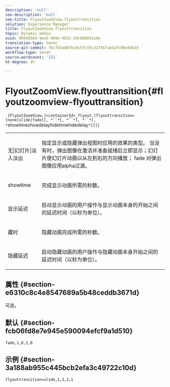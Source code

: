 ```yaml
---
description: 'null'
seo-description: 'null'
seo-title: FlyoutZoomView.flyouttransition
solution: Experience Manager
title: FlyoutZoomView.flyouttransition
topic: Dynamic media
uuid: 0b94956d-9ee6-409e-9b52-29c888932a0e
translation-type: tm+mt
source-git-commit: 7bc7b3a86fbcdc57cfdc31745fae3afc06e44b15
workflow-type: tm+mt
source-wordcount: '121'
ht-degree: 4%

---
```



# FlyoutZoomView.flyouttransition{#flyoutzoomview-flyouttransition}

` [FlyoutZoomView.|<containerId>_flyout.]flyouttransition=[none|slide|fade][, *``*[, *``*[, *``*[, *`showtimeshowdelayhidetimehidedelay`*]]]]`

<table id="table_AB421835D2454ECD8AA40DBFADBAC65F"> 
 <tbody> 
  <tr> 
   <td colname="col1"> <p> <span class="codeph"> <span class="varname"> 无|幻灯片|淡入淡出  </span> </span> </p> </td> 
   <td colname="col2"> <p> 指定显示或隐藏弹出视图时应用的效果的类型。 当<span class="codeph">没有</span>时，弹出图像在激活并准备就绪后立即显示；<span class="codeph">幻灯片</span>使幻灯片动画以从左到右的方向播放；<span class="codeph"> fade </span>对弹出图像应用alpha过渡。 </p> </td> 
  </tr> 
  <tr> 
   <td colname="col1"> <p> <span class="codeph"> <span class="varname"> showtime  </span> </span> </p> </td> 
   <td colname="col2"> <p> 完成显示动画所需的秒数。 </p> </td> 
  </tr> 
  <tr> 
   <td colname="col1"> <p> <span class="codeph"> <span class="varname"> 显示延迟  </span> </span> </p> </td> 
   <td colname="col2"> <p> 启动显示动画的用户操作与显示动画本身的开始之间的延迟时间（以秒为单位）。 </p> </td> 
  </tr> 
  <tr> 
   <td colname="col1"> <p> <span class="codeph"> <span class="varname"> 藏时  </span> </span> </p> </td> 
   <td colname="col2"> <p> 隐藏动画完成所需的秒数。 </p> </td> 
  </tr> 
  <tr> 
   <td colname="col1"> <p> <span class="codeph"> <span class="varname"> 隐藏延迟  </span> </span> </p> </td> 
   <td colname="col2"> <p> 启动隐藏动画的用户操作与隐藏动画本身开始之间的延迟时间（以秒为单位）。 </p> </td> 
  </tr> 
 </tbody> 
</table>

## 属性 {#section-e6310c8c4e8547689a5b48ceddb3671d}

可选。

## 默认 {#section-fcb06fd8e7e945e590094efcf9a1d510}

`fade,1,0,1,0`

## 示例 {#section-3a188ab955c445bcb2efa3c49722c10d}

`flyouttransition=slide,1,1,2,1`
